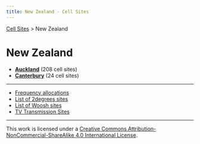 ```yaml
---
title: New Zealand - Cell Sites
---
```


[Cell Sites](../) > New Zealand

# New Zealand

* **[Auckland](auk)** (208 cell sites)
* **[Canterbury](can)** (24 cell sites)

---

* [Frequency allocations](frequency-allocations)
* [List of 2degrees sites](sites-2degrees)
* [List of Woosh sites](sites-woosh)
* [TV Transmission Sites](tv-transmission-sites)

---

This work is licensed under a [Creative Commons Attribution-NonCommercial-ShareAlike 4.0 International License](http://creativecommons.org/licenses/by-nc-sa/4.0/).
